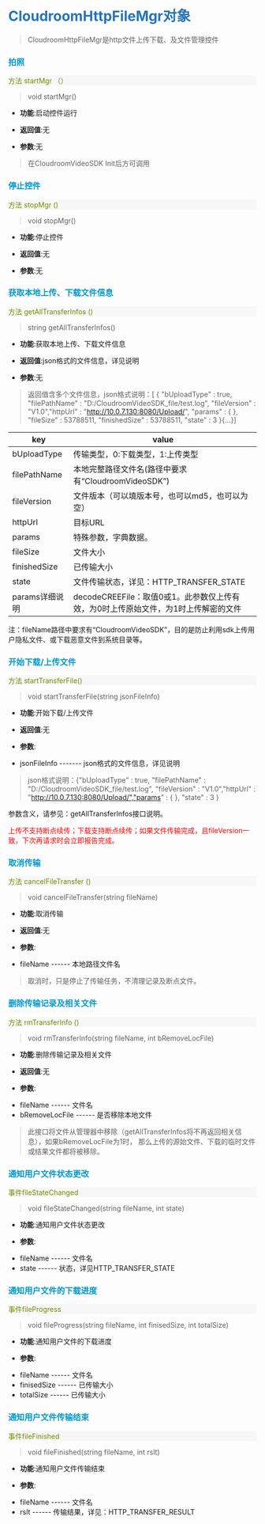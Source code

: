 <!-- 屏幕显示 -->
# <font color="#2674ba">CloudroomHttpFileMgr对象</font>

>CloudroomHttpFileMgr是http文件上传下载、及文件管理控件

<!-- 1 -->
### <font color="#0099cc">拍照</font>

<p style="background:#f7f7f7;color:#718c00">方法 startMgr （）</p>

>void startMgr()

- **功能**:启动控件运行

- **返回值**:无

- **参数**:无

>在CloudroomVideoSDK Init后方可调用

<!-- 2 -->
### <font color="#0099cc">停止控件</font>

<p style="background:#f7f7f7;color:#718c00">方法 stopMgr ()</p>

>void stopMgr()

- **功能**:停止控件

- **返回值**:无

- **参数**:无

<!-- 3 -->
### <font color="#0099cc">获取本地上传、下载文件信息</font>

<p style="background:#f7f7f7;color:#718c00">方法 getAllTransferInfos ()</p>

>string getAllTransferInfos()

- **功能**:获取本地上传、下载文件信息

- **返回值**:json格式的文件信息，详见说明

- **参数**:无

>返回值含多个文件信息，json格式说明：[ { "bUploadType" : true, "filePathName" : "D:/CloudroomVideoSDK_file/test.log", "fileVersion" : "V1.0","httpUrl" : "http://10.0.7.130:8080/Upload/", "params" : {  }, "fileSize" : 53788511, "finishedSize" : 53788511, "state" : 3 }{…}]

key    | value
-------|-------
bUploadType|传输类型，0:下载类型，1:上传类型
filePathName     |本地完整路径文件名(路径中要求有“CloudroomVideoSDK”)
fileVersion|文件版本（可以填版本号，也可以md5，也可以为空）
httpUrl|目标URL 
params      |特殊参数，字典数据。
fileSize      |文件大小
finishedSize      |已传输大小
state      |文件传输状态，详见：HTTP_TRANSFER_STATE
params详细说明  |decodeCREEFile：取值0或1。此参数仅上传有效，为0时上传原始文件，为1时上传解密的文件

注：fileName路径中要求有“CloudroomVideoSDK”，目的是防止利用sdk上传用户隐私文件、或下载恶意文件到系统目录等。

<!-- 4 -->
### <font color="#0099cc">开始下载/上传文件</font>

<p style="background:#f7f7f7;color:#718c00">方法 startTransferFile()</p>

>void startTransferFile(string jsonFileInfo)

- **功能**:开始下载/上传文件

- **返回值**:无

- **参数**:
 + jsonFileInfo ------- json格式的文件信息，详见说明

>json格式说明：{"bUploadType" : true, "filePathName" : "D:/CloudroomVideoSDK_file/test.log", "fileVersion" : "V1.0","httpUrl" : "http://10.0.7.130:8080/Upload/","params" : {  }, "state" : 3 }

参数含义，请参见：getAllTransferInfos接口说明。

<font color="red">上传不支持断点续传；下载支持断点续传；如果文件传输完成，且fileVersion一致，下次再请求时会立即报告完成。</font>

<!--5 -->
### <font color="#0099cc">取消传输</font>

<p style="background:#f7f7f7;color:#718c00">方法 cancelFileTransfer ()</p>

>void cancelFileTransfer(string fileName)

- **功能**:取消传输

- **返回值**:无

- **参数**:
 + fileName ------ 本地路径文件名

>取消时，只是停止了传输任务，不清理记录及断点文件。

<!-- 6 -->
### <font color="#0099cc">删除传输记录及相关文件</font>

<p style="background:#f7f7f7;color:#718c00">方法 rmTransferInfo ()</p>

>void rmTransferInfo(string fileName, int bRemoveLocFile)

- **功能**:删除传输记录及相关文件

- **返回值**:无

- **参数**:
 + fileName ------ 文件名
 + bRemoveLocFile ------ 是否移除本地文件

>此接口将文件从管理器中移除（getAllTransferInfos将不再返回相关信息），如果bRemoveLocFile为1时， 那么上传的源始文件、下载的临时文件或结果文件都将被移除。

<!-- 7 -->
### <font color="#0099cc">通知用户文件状态更改</font>

<p style="background:#f7f7f7;color:#718c00">事件fileStateChanged</p>

>void fileStateChanged(string fileName, int state)

- **功能**:通知用户文件状态更改

- **参数**:
 + fileName ------ 文件名
 + state ------ 状态，详见HTTP_TRANSFER_STATE

<!-- 8 -->
### <font color="#0099cc">通知用户文件的下载进度</font>

<p style="background:#f7f7f7;color:#718c00">事件fileProgress</p>

>void fileProgress(string fileName, int finisedSize, int totalSize)

- **功能**:通知用户文件的下载进度

- **参数**:
 + fileName ------ 文件名
 + finisedSize ------ 已传输大小
 + totalSize ------ 已传输大小

<!-- 9 -->
### <font color="#0099cc">通知用户文件传输结束</font>

<p style="background:#f7f7f7;color:#718c00">事件fileFinished</p>

>void fileFinished(string fileName, int rslt)

- **功能**:通知用户文件传输结束

- **参数**:
 + fileName ------ 文件名
 + rslt ------ 传输结果，详见：HTTP_TRANSFER_RESULT
